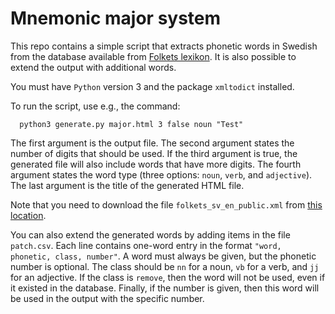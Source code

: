 # Mnemonic major system

This repo contains a simple script that extracts phonetic words in Swedish from the database available from [Folkets lexikon](https://folkets-lexikon.csc.kth.se/folkets/). It is also possible to extend the output with additional words.

You must have `Python` version 3 and the package `xmltodict` installed.

To run the script, use e.g., the command:

```
  python3 generate.py major.html 3 false noun "Test"
```

The first argument is the output file. The second argument states the number of digits that should be used. If the third argument is true, the generated file will also include words that have more digits. The fourth argument states the word type (three options: `noun`, `verb`, and `adjective`). The last argument is the title of the generated HTML file.

Note that you need to download the file `folkets_sv_en_public.xml` from <a href="https://folkets-lexikon.csc.kth.se/folkets/folkets_en_sv_public.xml">this location</a>.

You can also extend the generated words by adding items in the file `patch.csv`. Each line contains one-word entry in the format `"word, phonetic, class, number"`. A word must always be given, but the phonetic number is optional. The class should be `nn` for a noun, `vb` for a verb, and `jj` for an adjective. If the class is `remove`, then the word will not be used, even if it existed in the database. Finally, if the number is given, then this word will be used in the output with the specific number.
